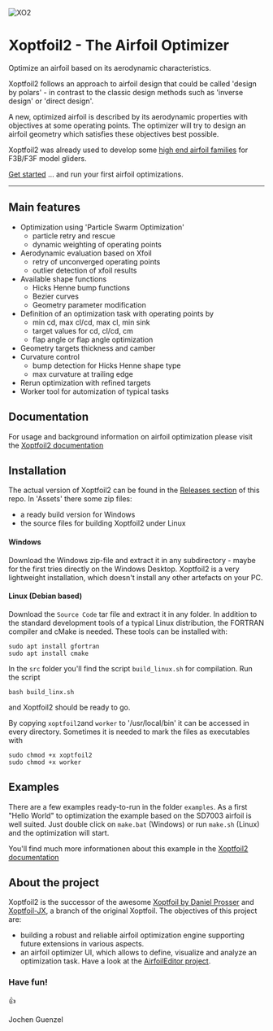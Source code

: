 

![XO2](docs/images/Xoptfoil2.png "Xoptfoil2")

# Xoptfoil2 - The Airfoil Optimizer 

Optimize an airfoil based on its aerodynamic characteristics. 

Xoptfoil2 follows an approach to airfoil design that could be called 'design by polars' - in contrast to the classic design methods such as 'inverse design' or 'direct design'. 

A new, optimized airfoil is described by its aerodynamic properties with objectives at some operating points. The optimizer will try to design an airfoil geometry which satisfies these objectives best possible.  

Xoptfoil2 was already used to develop some [high end airfoil families](https://github.com/jxjo/Airfoils) for F3B/F3F model gliders. 


[Get started](https://jxjo.github.io/Xoptfoil2/docs/getting_started) ... and run your first airfoil optimizations. 

---


## Main features

* Optimization using 'Particle Swarm Optimization'
  - particle retry and rescue 
  - dynamic weighting of operating points 
* Aerodynamic evaluation based on Xfoil
  - retry of unconverged operating points 
  - outlier detection of xfoil results  
* Available shape functions 
  - Hicks Henne bump functions
  - Bezier curves  
  - Geometry parameter modification 
* Definition of an optimization task with operating points by
  - min cd, max cl/cd, max cl, min sink 
  - target values for cd, cl/cd, cm 
  - flap angle or flap angle optimization  
* Geometry targets thickness and camber 
* Curvature control 
  - bump detection for Hicks Henne shape type 
  - max curvature at trailing edge 
* Rerun optimization with refined targets 
* Worker tool for automization of typical tasks 


## Documentation 

For usage and background information on airfoil optimization please visit the [Xoptfoil2 documentation]( https://jxjo.github.io/Xoptfoil2)


## Installation

The actual version of Xoptfoil2 can be found in the [Releases section](https://github.com/jxjo/Xoptfoil2/releases) of this repo. In 'Assets' there some zip files: 
- a ready build version for Windows 
- the source files for building Xoptfoil2 under Linux

#### Windows

Download the Windows zip-file and extract it in any subdirectory - maybe for the first tries directly on the Windows Desktop. Xoptfoil2 is a very lightweight installation, which doesn't install any other artefacts on your PC.

#### Linux (Debian based) 

Download the `Source Code` tar file and extract it in any folder. In addition to the standard development tools of a typical Linux distribution, the FORTRAN compiler and cMake is needed. These tools can be installed with: 

```
sudo apt install gfortran
sudo apt install cmake
```

In the `src` folder you'll find the script `build_linux.sh` for compilation. Run the script 

```
bash build_linx.sh
```

and Xoptfoil2 should be ready to go.

By copying `xoptfoil2`and `worker` to '/usr/local/bin' it can be accessed in every directory. Sometimes it is needed to mark the files as executables with 

```
sudo chmod +x xoptfoil2
sudo chmod +x worker
```


## Examples

There are a few examples ready-to-run in the folder `examples`. As a first "Hello World" to optimization the example based on the SD7003 airfoil is well suited. Just double click on `make.bat` (Windows) or run `make.sh` (Linux) and the optimization will start.

You'll find much more informationen about this example in the [Xoptfoil2 documentation]( https://jxjo.github.io/Xoptfoil2)


## About the project

Xoptfoil2 is the successor of the awesome [Xoptfoil by Daniel Prosser](https://github.com/montagdude/Xoptfoil)  and [Xoptfoil-JX](https://github.com/jxjo/Xoptfoil-JX/tree/master), a branch of the original Xoptfoil. The objectives of this project are:
- building a robust and reliable airfoil optimization engine supporting future extensions in various aspects. 
- an airfoil optimizer UI, which allows to define, visualize and analyze an optimization task.
Have a look at the [AirfoilEditor project](https://github.com/jxjo/AirfoilEditor).

### Have fun! 

:+1:

Jochen Guenzel
